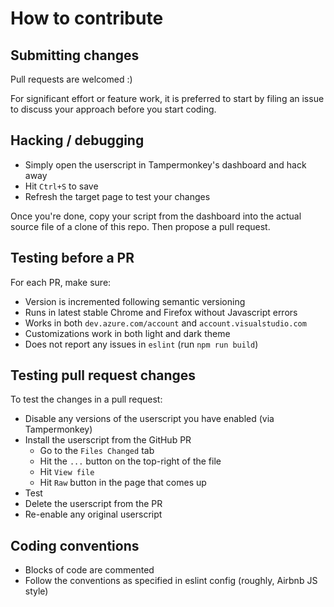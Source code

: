 # How to contribute

## Submitting changes

Pull requests are welcomed :)

For significant effort or feature work, it is preferred to start by filing an issue to discuss your approach before you start coding.

## Hacking / debugging

- Simply open the userscript in Tampermonkey's dashboard and hack away
- Hit `Ctrl+S` to save
- Refresh the target page to test your changes

Once you're done, copy your script from the dashboard into the actual source file of a clone of this repo. Then propose a pull request.

## Testing before a PR

For each PR, make sure:

- Version is incremented following semantic versioning
- Runs in latest stable Chrome and Firefox without Javascript errors
- Works in both `dev.azure.com/account` and `account.visualstudio.com`
- Customizations work in both light and dark theme
- Does not report any issues in `eslint` (run `npm run build`)

## Testing pull request changes

To test the changes in a pull request:

- Disable any versions of the userscript you have enabled (via Tampermonkey)
- Install the userscript from the GitHub PR
  - Go to the `Files Changed` tab
  - Hit the `...` button on the top-right of the file
  - Hit `View file`
  - Hit `Raw` button in the page that comes up
- Test
- Delete the userscript from the PR
- Re-enable any original userscript

## Coding conventions

- Blocks of code are commented
- Follow the conventions as specified in eslint config (roughly, Airbnb JS style)
